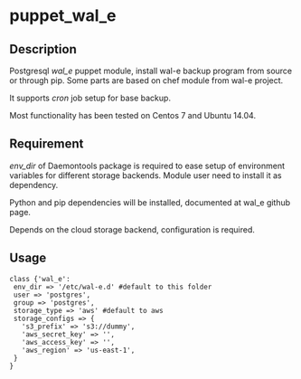 # puppet_wal_e

## Description
Postgresql *wal_e* puppet module, install wal-e backup program from source or through pip. Some parts are based on chef module from wal-e project.

It supports *cron* job setup for base backup.

Most functionality has been tested on Centos 7 and Ubuntu 14.04.

## Requirement
*env_dir* of Daemontools package is required to ease setup of environment variables for different storage backends. Module user need to install it as dependency.

Python and pip dependencies will be installed, documented at wal_e github page.

Depends on the cloud storage backend, configuration is required.


## Usage

```puppet
class {'wal_e':
 env_dir => '/etc/wal-e.d' #default to this folder
 user => 'postgres',
 group => 'postgres',
 storage_type => 'aws' #default to aws
 storage_configs => {
   's3_prefix' => 's3://dummy',
   'aws_secret_key' => '',
   'aws_access_key' => '',
   'aws_region' => 'us-east-1',
 }
}
```
